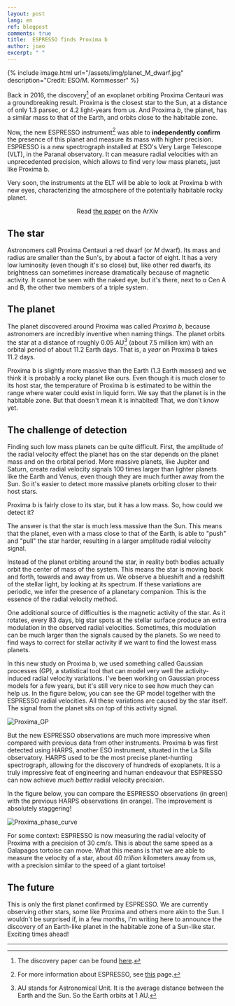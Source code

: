 ```yaml
---
layout: post
lang: en
ref: blogpost
comments: true
title:  ESPRESSO finds Proxima b
author: joao
excerpt: " "
---
```


{% include image.html 
    url="/assets/img/planet_M_dwarf.jpg"
    description="Credit: ESO/M. Kornmesser"
%}

Back in 2016, the discovery[^1] of an exoplanet orbiting Proxima Centauri was a
groundbreaking result. Proxima is the closest star to the Sun, at a distance of
only 1.3 parsec, or 4.2 light-years from us. And Proxima *b*, the planet, has a
similar mass to that of the Earth, and orbits close to the habitable zone.

[^1]: The discovery paper can be found [here](https://arxiv.org/abs/1609.03449).

Now, the new ESPRESSO instrument[^2] was able to **independently confirm** the
presence of this planet and measure its mass with higher precision. ESPRESSO is
a new spectrograph installed at ESO's Very Large Telescope (VLT), in the Paranal
observatory. It can measure radial velocities with an unprecedented precision,
which allows to find very low mass planets, just like Proxima b.

[^2]: For more information about ESPRESSO, see [this](https://www.eso.org/sci/facilities/paranal/instruments/espresso.html) page.

Very soon, the instruments at the ELT will be able to look at Proxima b with 
new eyes, characterizing the atmosphere of the potentially habitable rocky planet.

<p style="text-align: center;">
<!-- See the <a href="#" target="_blank">press pelease</a> from IA -->
<!-- &nbsp; &mdash; &nbsp;  -->
Read <a href="https://arxiv.org/abs/2005.12114" target="_blank">the paper</a> on the ArXiv
</p> 


## The star

Astronomers call Proxima Centauri a red dwarf (or *M* dwarf). Its mass and
radius are smaller than the Sun's, by about a factor of eight. It has a very low
luminosity (even though it's so close) but, like other red dwarfs, its
brightness can sometimes increase dramatically because of magnetic activity. 
It cannot be seen with the naked eye, but it's there, next to α Cen A and B, the 
other two members of a triple system.


## The planet

The planet discovered around Proxima was called *Proxima b*, because
astronomers are incredibly inventive when naming things. The planet orbits the
star at a distance of roughly 0.05 AU[^3] (about 7.5 million km) with an orbital
period of about 11.2 Earth days. That is, a *year* on Proxima b takes 11.2 days.

[^3]: AU stands for Astronomical Unit. It is the average distance between the 
      Earth and the Sun. So the Earth orbits at 1 AU.

Proxima b is slightly more massive than the Earth (1.3 Earth masses) and we
think it is probably a rocky planet like ours. Even though it is much closer to
its host star, the temperature of Proxima b is estimated to be within the range
where water could exist in liquid form. We say that the planet is in the
habitable zone. But that doesn't mean it is inhabited! That, we don't know yet.


## The challenge of detection

Finding such low mass planets can be quite difficult. First, the amplitude of
the radial velocity effect the planet has on the star depends on the planet mass
and on the orbital period. More massive planets, like Jupiter and Saturn, create
radial velocity signals 100 times larger than lighter planets like the Earth and
Venus, even though they are much further away from the Sun. So it's easier to
detect more massive planets orbiting closer to their host stars. 

Proxima b is fairly close to its star, but it has a low mass. 
So, how could we detect it?

The answer is that the star is much less massive than the Sun. This means that
the planet, even with a mass close to that of the Earth, is able to "push" and
"pull" the star harder, resulting in a larger amplitude radial velocity signal.

Instead of the planet orbiting around the star, in reality both bodies actually
orbit the center of mass of the system. This means the star is moving back and
forth, towards and away from us. We observe a blueshift and a redshift of the
stellar light, by looking at its spectrum. If these variations are periodic, we
infer the presence of a planetary companion. This is the essence of the radial
velocity method.

One additional source of difficulties is the magnetic activity of the star. As
it rotates, every 83 days, big star spots at the stellar surface produce an
extra modulation in the observed radial velocities. Sometimes, this modulation
can be much larger than the signals caused by the planets. So we need to find
ways to correct for stellar activity if we want to find the lowest mass planets.

In this new study on Proxima b, we used something called Gaussian processes
(GP), a statistical tool that can model very well the activity-induced radial
velocity variations. I've been working on Gaussian process models for a few
years, but it's still very nice to see how much they can help us. In the figure
below, you can see the GP model together with the ESPRESSO radial velocities.
All these variations are caused by the star itself. The signal from the planet
sits *on top* of this activity signal.

![Proxima_GP]({{site.baseurl}}/assets/img/proxima_GP.png)


But the new ESPRESSO observations are much more impressive when compared with
previous data from other instruments. Proxima b was first detected using HARPS,
another ESO instrument, situated in the La Silla observatory. HARPS used to be
the most precise planet-hunting spectrograph, allowing for the discovery of
hundreds of exoplanets. It is a truly impressive feat of engineering and human
endeavour that ESPRESSO can now achieve *much better* radial velocity precision.

In the figure below, you can compare the ESPRESSO observations (in green) with
the previous HARPS observations (in orange). The improvement is absolutely
staggering!


![Proxima_phase_curve]({{site.baseurl}}/assets/img/proxima_phase_curve.png)


For some context: ESPRESSO is now measuring the radial velocity of Proxima with
a precision of 30 cm/s. This is about the same speed as a Galapagos tortoise can
move. What this means is that we are able to measure the velocity of a star,
about 40 *trillion* kilometers away from us, with a precision similar to the
speed of a giant tortoise!

## The future

This is only the first planet confirmed by ESPRESSO. We are currently observing
other stars, some like Proxima and others more akin to the Sun. I wouldn't be
surprised if, in a few months, I'm writing here to announce the discovery of an
Earth-like planet in the habitable zone of a Sun-like star. Exciting times ahead!


---